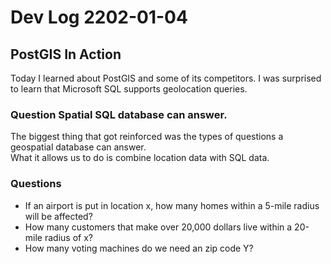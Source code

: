 # Dev Log 2202-01-04

## PostGIS In Action

Today I learned about PostGIS and some of its competitors.  I was surprised to learn that Microsoft SQL supports geolocation queries.  

### Question Spatial SQL database can answer.

The biggest thing that got reinforced was the types of questions a geospatial database can answer.  
What it allows us to do is combine location data with SQL data.


### Questions

- If an airport is put in location x, how many homes within a 5-mile radius will be affected?
- How many customers that make over 20,000 dollars live within a 20-mile radius of x?
- How many voting machines do we need an zip code Y?
